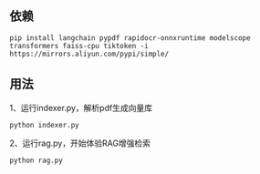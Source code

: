 
## 依赖

```
pip install langchain pypdf rapidocr-onnxruntime modelscope transformers faiss-cpu tiktoken -i https://mirrors.aliyun.com/pypi/simple/
```

## 用法

1、运行indexer.py，解析pdf生成向量库

```
python indexer.py
```

2、运行rag.py，开始体验RAG增强检索

```
python rag.py
```
